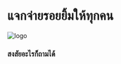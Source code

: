 # แจกจ่ายรอยยิ้มให้ทุกคน

![logo]([https://www.linqto.com/wp-content/uploads/2023/08/discord-logo.png](https://www.google.com/url?sa=i&url=https%3A%2F%2Fwww.reddit.com%2Fr%2FTheMatpatEffect%2Fcomments%2F1lp3ayy%2Fthe_original_image_of_the_monkey_thinking_meme%2F%3Ftl%3Dth&psig=AOvVaw2rT8jyiq2ixeCDIMFpFNgT&ust=1759341641452000&source=images&cd=vfe&opi=89978449&ved=0CBUQjRxqFwoTCPj5tb6IgZADFQAAAAAdAAAAABAE))

### สงสัยอะไรก็ถามได้
